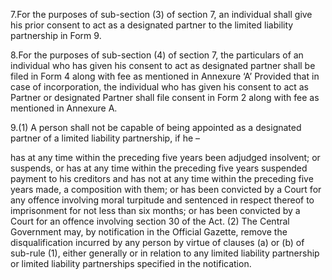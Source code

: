 7.For the purposes of sub-section (3) of section 7, an individual shall give his prior consent to act as a designated partner to the limited liability partnership in Form 9.

8.For the purposes of sub-section (4) of section 7, the particulars of an individual who has given his consent to act as designated partner shall be filed in Form 4 along with fee as mentioned in Annexure ‘A’
Provided that in case of incorporation, the individual who has given his consent to act as Partner or designated Partner shall file consent in Form 2 along with fee as mentioned in Annexure A.

9.(1)	A person shall not be capable of being appointed as a designated partner of a limited liability partnership, if he –

has at any time within the preceding five years been adjudged insolvent; or
suspends, or has at any time within the preceding five years suspended payment to his creditors and has not at any time within the preceding five years made, a composition with them; or
has been convicted by a Court for any offence involving moral turpitude and sentenced in respect thereof to imprisonment for not less than six months; or
has been convicted by a Court for an offence involving section 30 of the Act.
(2) The Central Government may, by notification in the Official Gazette, remove the disqualification incurred by any person by virtue of clauses (a) or (b) of sub-rule (1), either generally or in relation to any limited liability partnership or limited liability partnerships specified in the notification.
